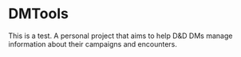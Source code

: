 # DMTools
This is a test. A personal project that aims to help D&amp;D DMs manage information about their campaigns and encounters.

